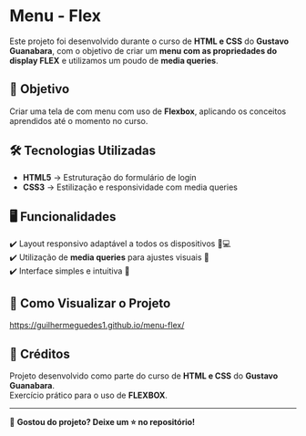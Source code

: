 # Menu - Flex

Este projeto foi desenvolvido durante o curso de **HTML e CSS** do **Gustavo Guanabara**, com o objetivo de criar um **menu com as propriedades do display FLEX** e utilizamos um poudo de **media queries**.

## 🎯 Objetivo
Criar uma tela de com menu com uso de **Flexbox**, aplicando os conceitos aprendidos até o momento no curso.

## 🛠️ Tecnologias Utilizadas
- **HTML5** → Estruturação do formulário de login
- **CSS3** → Estilização e responsividade com media queries

## 🖥️ Funcionalidades
✔️ Layout responsivo adaptável a todos os dispositivos 📱💻  
✔️ Utilização de **media queries** para ajustes visuais 🎨  
✔️ Interface simples e intuitiva 🔐  


## 🏁 Como Visualizar o Projeto
https://guilhermeguedes1.github.io/menu-flex/


## 📜 Créditos
Projeto desenvolvido como parte do curso de **HTML e CSS** do **Gustavo Guanabara**.  
Exercício prático para o uso de **FLEXBOX**.

---
🔗 **Gostou do projeto? Deixe um ⭐ no repositório!**
